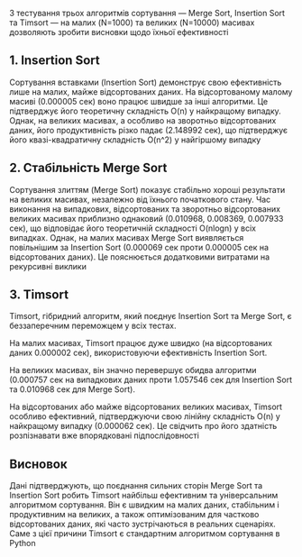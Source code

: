 З тестування трьох алгоритмів сортування — Merge Sort, Insertion Sort та Timsort — на малих (N=1000) та великих (N=10000) масивах дозволяють зробити висновки щодо їхньої ефективності

## 1. Insertion Sort
Сортування вставками (Insertion Sort) демонструє свою ефективність лише на малих, майже відсортованих даних. На відсортованому малому масиві (0.000005 сек) воно працює швидше за інші алгоритми. Це підтверджує його теоретичну складність O(n) у найкращому випадку. Однак, на великих масивах, а особливо на зворотньо відсортованих даних, його продуктивність різко падає (2.148992 сек), що підтверджує його квазі-квадратичну складність O(n^2) у найгіршому випадку

## 2. Стабільність Merge Sort
Сортування злиттям (Merge Sort) показує стабільно хороші результати на великих масивах, незалежно від їхнього початкового стану. Час виконання на випадкових, відсортованих та зворотньо відсортованих великих масивах приблизно однаковий (0.010968, 0.008369, 0.007933 сек), що відповідає його теоретичній складності O(nlogn) у всіх випадках. Однак, на малих масивах Merge Sort виявляється повільнішим за Insertion Sort (0.000069 сек проти 0.000005 сек на відсортованих даних). Це пояснюється додатковими витратами на рекурсивні виклики

## 3. Timsort
Timsort, гібридний алгоритм, який поєднує Insertion Sort та Merge Sort, є беззаперечним переможцем у всіх тестах.

На малих масивах, Timsort працює дуже швидко (на відсортованих даних 0.000002 сек), використовуючи ефективність Insertion Sort.

На великих масивах, він значно перевершує обидва алгоритми (0.000757 сек на випадкових даних проти 1.057546 сек для Insertion Sort та 0.010968 сек для Merge Sort).

На відсортованих або майже відсортованих великих масивах, Timsort особливо ефективний, підтверджуючи свою лінійну складність O(n) у найкращому випадку (0.000062 сек). Це свідчить про його здатність розпізнавати вже впорядковані підпослідовності

## Висновок
Дані підтверджують, що поєднання сильних сторін Merge Sort та Insertion Sort робить Timsort найбільш ефективним та універсальним алгоритмом сортування. Він є швидким на малих даних, стабільним і продуктивним на великих, а також оптимізованим для частково відсортованих даних, які часто зустрічаються в реальних сценаріях. Саме з цієї причини Timsort є стандартним алгоритмом сортування в Python